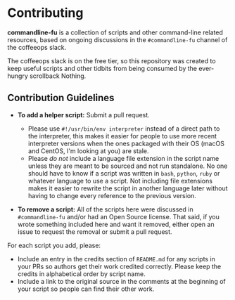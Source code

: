 # Contributing

**commandline-fu** is a collection of scripts and other command-line related resources, based on ongoing discussions in the `#commandline-fu` channel of the coffeeops slack.

The coffeeops slack is on the free tier, so this repository was created to keep useful scripts and other tidbits from being consumed by the ever-hungry scrollback Nothing.

## Contribution Guidelines

- **To add a helper script:** Submit a pull request.
  - Please use `#!/usr/bin/env interpreter` instead of a direct path to the interpreter, this makes it easier for people to use more recent interpreter versions when the ones packaged with their OS (macOS and CentOS, I'm looking at you) are stale.
  - Please _do not_ include a language file extension in the script name unless they are meant to be sourced and not run standalone. No one should have to know if a script was written in `bash`, `python`, `ruby` or whatever language to use a script. Not including file extensions makes it easier to rewrite the script in another language later without having to change every reference to the previous version.

- **To remove a script:** All of the scripts here were discussed in `#commandline-fu` and/or had an Open Source license. That said, if you wrote something included here and want it removed, either open an issue to request the removal or submit a pull request.

For each script you add, please:

- Include an entry in the credits section of `README.md` for any scripts in your PRs so authors get their work credited correctly. Please keep the credits in alphabetical order by script name.
- Include a link to the original source in the comments at the beginning of your script so people can find their other work.
